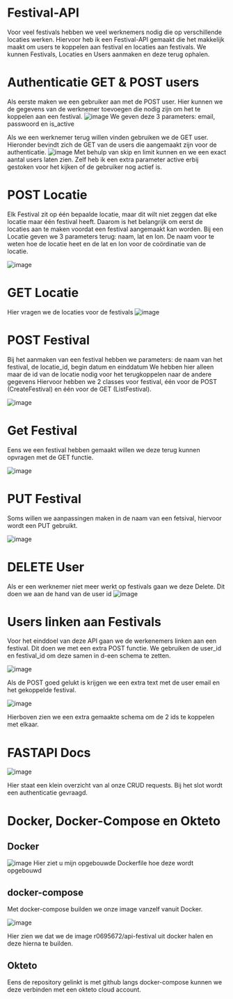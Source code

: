 # Festival-API

Voor veel festivals hebben we veel werknemers nodig die op verschillende locaties werken.
Hiervoor heb ik een Festival-API gemaakt die het makkelijk maakt om users te koppelen aan festival en locaties aan festivals.
We kunnen Festivals, Locaties en Users aanmaken en deze terug ophalen.


# Authenticatie GET & POST users

Als eerste maken we een gebruiker aan met de POST user. Hier kunnen we de gegevens van de werknemer toevoegen die nodig zijn om het te koppelen aan een festival.
![image](https://github.com/bervoetshannes/API-python/assets/47882529/f617ba77-3f51-4397-9c3a-4fae57ad8e3c)
We geven deze 3 parameters: email, passwoord en is_active


Als we een werknemer terug willen vinden gebruiken we de GET user. Hieronder bevindt zich de GET van de users die aangemaakt zijn voor de authenticatie.
![image](https://github.com/bervoetshannes/API-python/assets/47882529/aef80b93-e170-4717-9485-9080f7e9b322)
Met behulp van skip en limit kunnen en we een exact aantal users laten zien.
Zelf heb ik een extra parameter active erbij gestoken voor het kijken of de gebruiker nog actief is.

# POST Locatie

Elk Festival zit op één bepaalde locatie, maar dit wilt niet zeggen dat elke locatie maar één festival heeft.
Daarom is het belangrijk om eerst de locaties aan te maken voordat een festival aangemaakt kan worden.
Bij een Locatie geven we 3 parameters terug: naam, lat en lon. 
De naam voor te weten hoe de locatie heet en de lat en lon voor de coördinatie van de locatie.

![image](https://github.com/bervoetshannes/API-python/assets/47882529/ec78f804-7547-48a5-97d5-10a9cb9ce9ed)

# GET Locatie

Hier vragen we de locaties voor de festivals
![image](https://github.com/bervoetshannes/API-python/assets/47882529/34bc1a19-9f59-46a7-8894-6aabdc5cb390)


# POST Festival
Bij het aanmaken van een festival hebben we  parameters: de naam van het festival, de locatie_id, begin datum en einddatum
We hebben hier alleen maar de id van de locatie nodig voor het terugkoppelen naar de andere gegevens
Hiervoor hebben we 2 classes voor festival, één voor de POST (CreateFestival) en één voor de GET (ListFestival).

![image](https://github.com/bervoetshannes/API-python/assets/47882529/bca88aad-380a-4d99-9a09-43dcef0a04e1)

# Get Festival

Eens we een festival hebben gemaakt willen we deze terug kunnen opvragen met de GET functie.

![image](https://github.com/bervoetshannes/API-python/assets/47882529/85c924a1-091f-4f30-9612-a80d0fb3e3e7)



# PUT Festival
Soms willen we aanpassingen maken in de naam van een fetsival, hiervoor wordt een PUT gebruikt.

![image](https://github.com/bervoetshannes/API-python/assets/47882529/6c073c90-d440-46e5-b593-2793709ad1c4)


# DELETE User
Als er een werknemer niet meer werkt op festivals gaan we deze Delete.
Dit doen we aan de hand van de user id
![image](https://github.com/bervoetshannes/API-python/assets/47882529/f51ba141-6435-4498-b9ea-2db36fd6e28a)

# Users linken aan Festivals

Voor het einddoel van deze API gaan we de werkenemers linken aan een festival.
Dit doen we met een extra POST functie.
We gebruiken de user_id en festival_id om deze samen in d-een schema te zetten.

![image](https://github.com/bervoetshannes/API-python/assets/47882529/72a7ab7e-b60d-4794-931c-947d7c55cd6a)

Als de POST goed gelukt is krijgen we een extra text met de user email en het gekoppelde festival.


![image](https://github.com/bervoetshannes/API-python/assets/47882529/8017a59c-72cb-4ff2-86dd-8f3658aadf7e)

Hierboven zien we een extra gemaakte schema om de 2 ids te koppelen met elkaar.


# FASTAPI Docs

![image](https://github.com/bervoetshannes/API-python/assets/47882529/27d06dc9-f1c9-429b-bbc3-3f4a97e3d5d2)

Hier staat een klein overzicht van al onze CRUD requests.
Bij het slot wordt een authenticatie gevraagd.

# Docker, Docker-Compose en Okteto
## Docker
![image](https://github.com/bervoetshannes/API-python/assets/47882529/142e357d-212e-4e99-ba2c-242b36b90493)
Hier ziet u mijn opgebouwde Dockerfile hoe deze wordt opgebouwd



## docker-compose
Met docker-compose builden we onze image vanzelf vanuit Docker.

![image](https://github.com/bervoetshannes/API-python/assets/47882529/446653b1-a883-44b7-beab-cc6748e67e55)

Hier zien we dat we de image r0695672/api-festival uit docker halen en deze hierna te builden.

## Okteto
Eens de repository gelinkt is met github langs docker-compose kunnen we deze verbinden met een okteto cloud account.